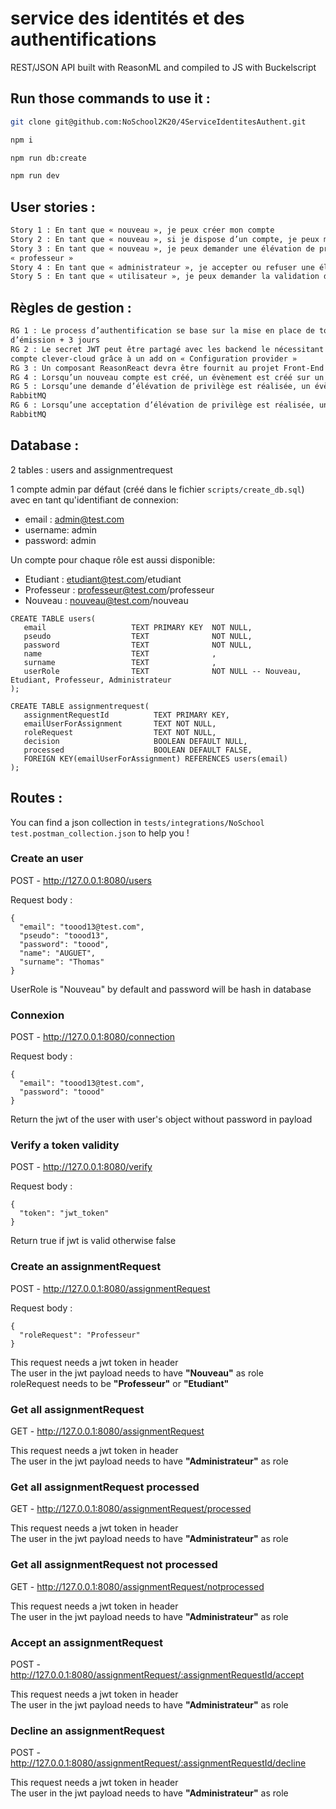 # service des identités et des authentifications 

REST/JSON API built with ReasonML and compiled to JS with Buckelscript

## Run those commands to use it :

```sh
git clone git@github.com:NoSchool2K20/4ServiceIdentitesAuthent.git

npm i

npm run db:create

npm run dev
```

## User stories :

```sh
Story 1 : En tant que « nouveau », je peux créer mon compte
Story 2 : En tant que « nouveau », si je dispose d’un compte, je peux me connecter
Story 3 : En tant que « nouveau », je peux demander une élévation de privilège afin de devenir « étudiant » ou
« professeur »
Story 4 : En tant que « administrateur », je accepter ou refuser une élévation de privilège.
Story 5 : En tant que « utilisateur », je peux demander la validation de mon token. 
```

## Règles de gestion :

```sh
RG 1 : Le process d’authentification se base sur la mise en place de token JWT signés et expirant à leur date
d’émission + 3 jours
RG 2 : Le secret JWT peut être partagé avec les backend le nécessitant tant qu’ils sont hébergé sur le même
compte clever-cloud grâce à un add on « Configuration provider »
RG 3 : Un composant ReasonReact devra être fournit au projet Front-End
RG 4 : Lorsqu’un nouveau compte est créé, un évènement est créé sur un channel RabbitMQ
RG 5 : Lorsqu’une demande d’élévation de privilège est réalisée, un évènement est créé sur un channel
RabbitMQ
RG 6 : Lorsqu’une acceptation d’élévation de privilège est réalisée, un évènement est créé sur un channel
RabbitMQ 
```

## Database :

2 tables : users and assignmentrequest  

1 compte admin par défaut (créé dans le fichier `scripts/create_db.sql`) avec en tant qu'identifiant de connexion:
- email : admin@test.com
- username: admin  
- password: admin

Un compte pour chaque rôle est aussi disponible:
- Etudiant : etudiant@test.com/etudiant
- Professeur : professeur@test.com/professeur
- Nouveau : nouveau@test.com/nouveau

```
CREATE TABLE users(
   email                   TEXT PRIMARY KEY  NOT NULL,
   pseudo                  TEXT              NOT NULL,
   password                TEXT              NOT NULL,
   name                    TEXT              ,
   surname                 TEXT              ,
   userRole                TEXT              NOT NULL -- Nouveau, Etudiant, Professeur, Administrateur
);

CREATE TABLE assignmentrequest(
   assignmentRequestId          TEXT PRIMARY KEY,
   emailUserForAssignment       TEXT NOT NULL,
   roleRequest                  TEXT NOT NULL,
   decision                     BOOLEAN DEFAULT NULL,
   processed                    BOOLEAN DEFAULT FALSE,
   FOREIGN KEY(emailUserForAssignment) REFERENCES users(email)
);
```

## Routes :

You can find a json collection in `tests/integrations/NoSchool test.postman_collection.json` to help you !

### Create an user

POST - http://127.0.0.1:8080/users

Request body : 
```
{ 
  "email": "toood13@test.com",
  "pseudo": "toood13",
  "password": "toood",
  "name": "AUGUET",
  "surname": "Thomas"
}
```
UserRole is "Nouveau" by default and password will be hash in database

### Connexion

POST - http://127.0.0.1:8080/connection

Request body : 
```
{ 
  "email": "toood13@test.com",
  "password": "toood"
}
```
Return the jwt of the user with user's object without password in payload

### Verify a token validity

POST - http://127.0.0.1:8080/verify

Request body : 
```
{ 
  "token": "jwt_token"
}
```
Return true if jwt is valid otherwise false

### Create an assignmentRequest

POST - http://127.0.0.1:8080/assignmentRequest

Request body :
``` 
{ 
  "roleRequest": "Professeur"
}
```
This request needs a jwt token in header  
The user in the jwt payload needs to have **"Nouveau"** as role   
roleRequest needs to be **"Professeur"** or **"Etudiant"**

### Get all assignmentRequest

GET - http://127.0.0.1:8080/assignmentRequest

This request needs a jwt token in header  
The user in the jwt payload needs to have **"Administrateur"** as role  

### Get all assignmentRequest processed

GET - http://127.0.0.1:8080/assignmentRequest/processed

This request needs a jwt token in header  
The user in the jwt payload needs to have **"Administrateur"** as role 

### Get all assignmentRequest not processed

GET - http://127.0.0.1:8080/assignmentRequest/notprocessed

This request needs a jwt token in header  
The user in the jwt payload needs to have **"Administrateur"** as role 

### Accept an assignmentRequest

POST - http://127.0.0.1:8080/assignmentRequest/:assignmentRequestId/accept

This request needs a jwt token in header  
The user in the jwt payload needs to have **"Administrateur"** as role 

### Decline an assignmentRequest

POST - http://127.0.0.1:8080/assignmentRequest/:assignmentRequestId/decline

This request needs a jwt token in header  
The user in the jwt payload needs to have **"Administrateur"** as role 